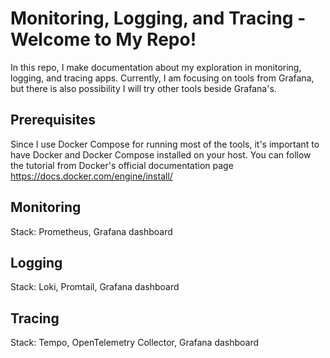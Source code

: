 # Monitoring, Logging, and Tracing - Welcome to My Repo!

In this repo, I make documentation about my exploration in monitoring, logging, and tracing apps. Currently, I am focusing on tools from Grafana, but there is also possibility I will try other tools beside Grafana's.

## Prerequisites
Since I use Docker Compose for running most of the tools, it's important to have Docker and Docker Compose installed on your host. You can follow the tutorial from Docker's official documentation page https://docs.docker.com/engine/install/

## Monitoring
Stack: Prometheus, Grafana dashboard

## Logging
Stack: Loki, Promtail, Grafana dashboard

## Tracing
Stack: Tempo, OpenTelemetry Collector, Grafana dashboard